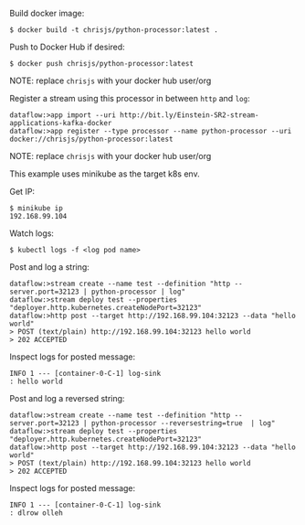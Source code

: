 Build docker image:

`$ docker build -t chrisjs/python-processor:latest .`

Push to Docker Hub if desired:

`$ docker push chrisjs/python-processor:latest`

NOTE: replace `chrisjs` with your docker hub user/org


Register a stream using this processor in between `http` and `log`:

```
dataflow:>app import --uri http://bit.ly/Einstein-SR2-stream-applications-kafka-docker
dataflow:>app register --type processor --name python-processor --uri docker://chrisjs/python-processor:latest
```

NOTE: replace `chrisjs` with your docker hub user/org

This example uses minikube as the target k8s env.

Get IP:

```
$ minikube ip
192.168.99.104
```

Watch logs:

```
$ kubectl logs -f <log pod name>
```

Post and log a string:

```
dataflow:>stream create --name test --definition "http --server.port=32123 | python-processor | log"
dataflow:>stream deploy test --properties "deployer.http.kubernetes.createNodePort=32123"
dataflow:>http post --target http://192.168.99.104:32123 --data "hello world"
> POST (text/plain) http://192.168.99.104:32123 hello world
> 202 ACCEPTED
```

Inspect logs for posted message:

```
INFO 1 --- [container-0-C-1] log-sink                                 : hello world
```

Post and log a reversed string:

```
dataflow:>stream create --name test --definition "http --server.port=32123 | python-processor --reversestring=true  | log"
dataflow:>stream deploy test --properties "deployer.http.kubernetes.createNodePort=32123"
dataflow:>http post --target http://192.168.99.104:32123 --data "hello world"
> POST (text/plain) http://192.168.99.104:32123 hello world
> 202 ACCEPTED
```

Inspect logs for posted message:

```
INFO 1 --- [container-0-C-1] log-sink                                 : dlrow olleh
```

